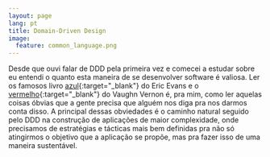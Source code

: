 ```yaml
---
layout: page
lang: pt
title: Domain-Driven Design
image:
  feature: common_language.png
---
```


Desde que ouvi falar de DDD pela primeira vez e comecei a estudar sobre eu entendi o quanto esta maneira de se desenvolver software é valiosa. Ler os famosos livro [azul](http://www.amazon.com/exec/obidos/ASIN/0321125215/domainlanguag-20){:target="_blank"} do Eric Evans e o [vermelho](http://www.amazon.com/gp/product/0321834577){:target="_blank"} do Vaughn Vernon é, pra mim, como ler aquelas coisas óbvias que a gente precisa que alguém nos diga pra nos darmos conta disso. A principal dessas obviedades é o caminho natural seguido pelo DDD na construção de aplicações de maior complexidade, onde precisamos de estratégias e tácticas mais bem definidas pra não só atingirmos o objetivo que a aplicação se propõe, mas pra fazer isso de uma maneira sustentável.